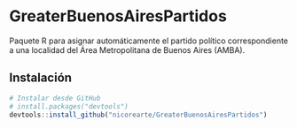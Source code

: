 # GreaterBuenosAiresPartidos

Paquete R para asignar automáticamente el partido político correspondiente a una localidad del Área Metropolitana de Buenos Aires (AMBA).

## Instalación

```r
# Instalar desde GitHub
# install.packages("devtools")
devtools::install_github("nicorearte/GreaterBuenosAiresPartidos")

